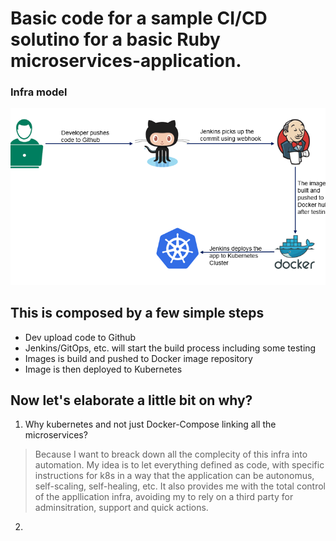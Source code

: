 # Basic code for a sample CI/CD solutino for a basic Ruby microservices-application.

### Infra model
![infra model](simple_ci_cd.png)

## This is composed by a few simple steps

* Dev upload code to Github
* Jenkins/GitOps, etc. will start the build process including some testing
* Images is build and pushed to Docker image repository
* Image is then deployed to Kubernetes

## Now let's elaborate a little bit on why?

1. Why kubernetes and not just Docker-Compose linking all the microservices?
> Because I want to breack down all the complecity of this infra into automation.
> My idea is to let everything defined as code, with specific instructions for k8s
> in a way that the application can be autonomus, self-scaling, self-healing, etc.
> It also provides me with the total control of the appllication infra, avoiding my to rely on 
> a third party for adminsitration, support and quick actions.

2. 
